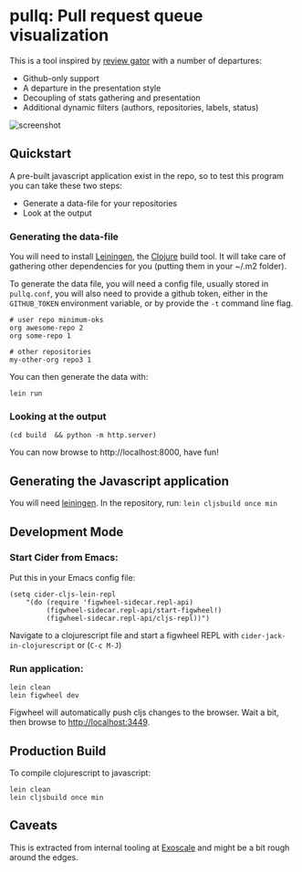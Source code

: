 pullq: Pull request queue visualization
========================================

This is a tool inspired by [review
gator](https://github.com/fginther/review-gator) with a number of
departures:

- Github-only support
- A departure in the presentation style
- Decoupling of stats gathering and presentation
- Additional dynamic filters (authors, repositories, labels, status)

![screenshot](https://i.imgur.com/grOsAsw.png)

## Quickstart

A pre-built javascript application exist in the repo,
so to test this program you can take these two steps:

- Generate a data-file for your repositories
- Look at the output

### Generating the data-file

You will need to install [Leiningen](https://leiningen.org/), the
[Clojure](https://clojure.org) build tool. It will take care of gathering other
dependencies for you (putting them in your ~/.m2 folder).

To generate the data file, you will need a config file, usually
stored in `pullq.conf`, you will also need to provide a
github token, either in the `GITHUB_TOKEN` environment variable,
or by provide the `-t` command line flag.

```
# user repo minimum-oks
org awesome-repo 2
org some-repo 1

# other repositories
my-other-org repo3 1
```

You can then generate the data with: 

```
lein run
```

### Looking at the output

```
(cd build  && python -m http.server)
```

You can now browse to http://localhost:8000, have fun!

## Generating the Javascript application

You will need [leiningen](http://leiningen.org).
In the repository, run: `lein cljsbuild once min`


## Development Mode

### Start Cider from Emacs:

Put this in your Emacs config file:

```
(setq cider-cljs-lein-repl
	"(do (require 'figwheel-sidecar.repl-api)
         (figwheel-sidecar.repl-api/start-figwheel!)
         (figwheel-sidecar.repl-api/cljs-repl))")
```

Navigate to a clojurescript file and start a figwheel REPL with `cider-jack-in-clojurescript` or (`C-c M-J`)

### Run application:

```
lein clean
lein figwheel dev
```

Figwheel will automatically push cljs changes to the browser.
Wait a bit, then browse to [http://localhost:3449](http://localhost:3449).

## Production Build


To compile clojurescript to javascript:

```
lein clean
lein cljsbuild once min
```

## Caveats

This is extracted from internal tooling at
[Exoscale](https://exoscale.com) and might be a bit rough around the
edges.
